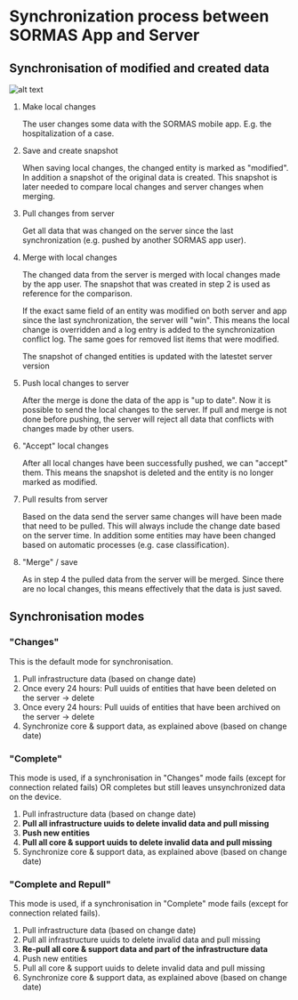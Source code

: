 # Synchronization process between SORMAS App and Server

## Synchronisation of modified and created data

![alt text](SormasSyncProcess.png "Synchronization process between SORMAS app and server")

1. Make local changes

   The user changes some data with the SORMAS mobile app. E.g. the hospitalization of a case.

2. Save and create snapshot

   When saving local changes, the changed entity is marked as "modified". In addition a snapshot of the original data is created. This snapshot is later needed to compare local changes and server changes when merging.

3. Pull changes from server

   Get all data that was changed on the server since the last synchronization (e.g. pushed by another SORMAS app user).

4. Merge with local changes

   The changed data from the server is merged with local changes made by the app user. The snapshot that was created in step 2 is used as reference for the comparison.

   If the exact same field of an entity was modified on both server and app since the last synchronization, the server will "win". This means the local change is overridden and a log entry is added to the synchronization conflict log. The same goes for removed list items that were modified.

   The snapshot of changed entities is updated with the latestet server version

5. Push local changes to server

   After the merge is done the data of the app is "up to date". Now it is possible to send the local changes to the server. If pull and merge is not done before pushing, the server will reject all data that conflicts with changes made by other users.

6. "Accept" local changes

   After all local changes have been successfully pushed, we can "accept" them. This means the snapshot is deleted and the entity is no longer marked as modified.

7. Pull results from server

   Based on the data send the server same changes will have been made that need to be pulled. This will always include the change date based on the server time. In addition some entities may have been changed based on automatic processes (e.g. case classification).

8. "Merge" / save

   As in step 4 the pulled data from the server will be merged. Since there are no local changes, this means effectively that the data is just saved.

## Synchronisation modes

### "Changes"

This is the default mode for synchronisation.

1. Pull infrastructure data (based on change date)
2. Once every 24 hours: Pull uuids of entities that have been deleted on the server -> delete
3. Once every 24 hours: Pull uuids of entities that have been archived on the server -> delete
4. Synchronize core & support data, as explained above (based on change date)

### "Complete"

This mode is used, if a synchronisation in "Changes" mode fails (except for connection related fails) OR completes but still leaves unsynchronized data on the device.

1. Pull infrastructure data (based on change date)
2. **Pull all infrastructure uuids to delete invalid data and pull missing**
3. **Push new entities**
4. **Pull all core & support uuids to delete invalid data and pull missing**
5. Synchronize core & support data, as explained above (based on change date)

### "Complete and Repull"

This mode is used, if a synchronisation in "Complete" mode fails (except for connection related fails).

1. Pull infrastructure data (based on change date)
2. Pull all infrastructure uuids to delete invalid data and pull missing
3. **Re-pull all core & support data and part of the infrastructure data**
4. Push new entities
5. Pull all core & support uuids to delete invalid data and pull missing
6. Synchronize core & support data, as explained above (based on change date)
